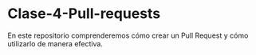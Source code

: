 # Clase-4-Pull-requests
En este repositorio comprenderemos cómo crear un Pull Request y cómo utilizarlo de manera efectiva.
